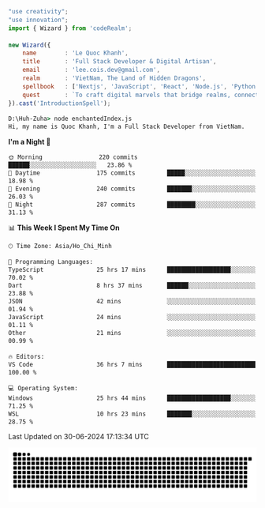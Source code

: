 <!--x axis divider-->

```js 
"use creativity";
"use innovation";
import { Wizard } from 'codeRealm';

new Wizard({
    name        : 'Le Quoc Khanh',
    title       : 'Full Stack Developer & Digital Artisan',
    email       : 'lee.cois.dev@gmail.com',
    realm       : 'VietNam, The Land of Hidden Dragons',
    spellbook   : ['Nextjs', 'JavaScript', 'React', 'Node.js', 'Python', 'Django', 'Cloud Services'],
    quest       : `To craft digital marvels that bridge realms, connect cultures, and bring imagination to life.`,
}).cast('IntroductionSpell');
```

```cmd
D:\Huh-Zuha> node enchantedIndex.js
Hi, my name is Quoc Khanh, I'm a Full Stack Developer from VietNam.
```
<!--START_SECTION:waka-->
**I'm a Night 🦉** 

```text
🌞 Morning                220 commits         ██████░░░░░░░░░░░░░░░░░░░   23.86 % 
🌆 Daytime                175 commits         █████░░░░░░░░░░░░░░░░░░░░   18.98 % 
🌃 Evening                240 commits         ███████░░░░░░░░░░░░░░░░░░   26.03 % 
🌙 Night                  287 commits         ████████░░░░░░░░░░░░░░░░░   31.13 % 
```


📊 **This Week I Spent My Time On** 

```text
🕑︎ Time Zone: Asia/Ho_Chi_Minh

💬 Programming Languages: 
TypeScript               25 hrs 17 mins      ██████████████████░░░░░░░   70.02 % 
Dart                     8 hrs 37 mins       ██████░░░░░░░░░░░░░░░░░░░   23.88 % 
JSON                     42 mins             ░░░░░░░░░░░░░░░░░░░░░░░░░   01.94 % 
JavaScript               24 mins             ░░░░░░░░░░░░░░░░░░░░░░░░░   01.11 % 
Other                    21 mins             ░░░░░░░░░░░░░░░░░░░░░░░░░   00.99 % 

🔥 Editors: 
VS Code                  36 hrs 7 mins       █████████████████████████   100.00 % 

💻 Operating System: 
Windows                  25 hrs 44 mins      ██████████████████░░░░░░░   71.25 % 
WSL                      10 hrs 23 mins      ███████░░░░░░░░░░░░░░░░░░   28.75 % 
```


 Last Updated on 30-06-2024 17:13:34 UTC
<!--END_SECTION:waka-->
<picture>
  <source media="(prefers-color-scheme: dark)" srcset="https://raw.githubusercontent.com/leecois/leecois/output/github-contribution-grid-snake-dark.svg">
  <source media="(prefers-color-scheme: light)" srcset="https://raw.githubusercontent.com/leecois/leecois/output/github-contribution-grid-snake.svg">
  <img alt="github contribution grid snake animation" src="https://raw.githubusercontent.com/leecois/leecois/output/github-contribution-grid-snake.svg">
</picture>
